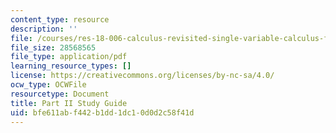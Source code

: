 ```yaml
---
content_type: resource
description: ''
file: /courses/res-18-006-calculus-revisited-single-variable-calculus-fall-2010/bfe611abf442b1dd1dc10d0d2c58f41d_MITRES_18_006_study_2.pdf
file_size: 28568565
file_type: application/pdf
learning_resource_types: []
license: https://creativecommons.org/licenses/by-nc-sa/4.0/
ocw_type: OCWFile
resourcetype: Document
title: Part II Study Guide
uid: bfe611ab-f442-b1dd-1dc1-0d0d2c58f41d
---
```

